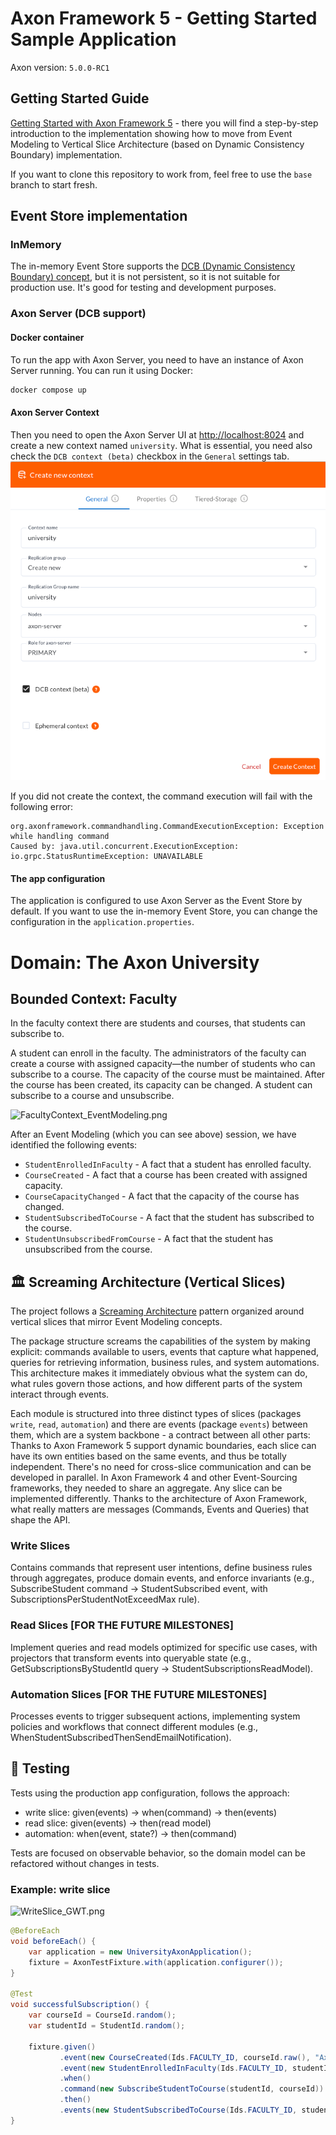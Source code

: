 # Axon Framework 5 - Getting Started Sample Application
Axon version: `5.0.0-RC1`

## Getting Started Guide
[Getting Started with Axon Framework 5](https://docs.axoniq.io/axon-framework-5-getting-started/) - there you will find a step-by-step introduction to the implementation showing how to move from Event Modeling to Vertical Slice Architecture (based on Dynamic Consistency Boundary) implementation.

If you want to clone this repository to work from, feel free to use the `base` branch to start fresh.

## Event Store implementation

### InMemory

The in-memory Event Store supports the [DCB (Dynamic Consistency Boundary) concept](https://www.youtube.com/watch?v=IgigmuHHchI), but it is not persistent, so it is not suitable for production use.
It's good for testing and development purposes.

### Axon Server (DCB support)

#### Docker container

To run the app with Axon Server, you need to have an instance of Axon Server running. You can run it using Docker:

```bash
docker compose up
```

#### Axon Server Context

Then you need to open the Axon Server UI at [http://localhost:8024](http://localhost:8024) and create a new context named `university`.
What is essential, you need also check the `DCB context (beta)` checkbox in the `General` settings tab.
![AxonServer_DCBContext_Creation.png](docs/images/AxonServer_DCBContext_Creation.png)

If you did not create the context, the command execution will fail with the following error:
```
org.axonframework.commandhandling.CommandExecutionException: Exception while handling command
Caused by: java.util.concurrent.ExecutionException: io.grpc.StatusRuntimeException: UNAVAILABLE
```

#### The app configuration

The application is configured to use Axon Server as the Event Store by default. 
If you want to use the in-memory Event Store, you can change the configuration in the `application.properties`.

# Domain: The Axon University

## Bounded Context: Faculty

In the faculty context there are students and courses, that students can subscribe to.

A student can enroll in the faculty. The administrators of the faculty can create a course with assigned capacity—the number of
students who can subscribe to a course. The capacity of the course must be maintained. After the course has been
created, its capacity can be changed. A student can subscribe to a course and unsubscribe.

![FacultyContext_EventModeling.png](docs/images/FacultyContext_EventModeling.png)

After an Event Modeling (which you can see above) session, we have identified the following events:
* `StudentEnrolledInFaculty` - A fact that a student has enrolled faculty.
* `CourseCreated` - A fact that a course has been created with assigned capacity.
* `CourseCapacityChanged` - A fact that the capacity of the course has changed.
* `StudentSubscribedToCourse` - A fact that the student has subscribed to the course.
* `StudentUnsubscribedFromCourse` - A fact that the student has unsubscribed from the course.


## 🏛️ Screaming Architecture (Vertical Slices)

The project follows a [Screaming Architecture](https://www.milanjovanovic.tech/blog/screaming-architecture) pattern organized around vertical slices that mirror Event Modeling concepts.

The package structure screams the capabilities of the system by making explicit: commands available to users, events that capture what happened, queries for retrieving information, business rules, and system automations.
This architecture makes it immediately obvious what the system can do, what rules govern those actions, and how different parts of the system interact through events.

Each module is structured into three distinct types of slices (packages `write`, `read`, `automation`) and there are events (package `events`) between them, which are a system backbone - a contract between all other parts:
Thanks to Axon Framework 5 support dynamic boundaries, each slice can have its own entities based on the same events, and thus be totally independent. There's no need for cross-slice communication and can be developed in parallel. In Axon Framework 4 and other Event-Sourcing frameworks, they needed to share an aggregate.
Any slice can be implemented differently. Thanks to the architecture of Axon Framework, what really matters are messages (Commands, Events and Queries) that shape the API.

### Write Slices
Contains commands that represent user intentions, define business rules through aggregates, produce domain events, and enforce invariants (e.g., SubscribeStudent command → StudentSubscribed event, with SubscriptionsPerStudentNotExceedMax rule).

### Read Slices [FOR THE FUTURE MILESTONES]
Implement queries and read models optimized for specific use cases, with projectors that transform events into queryable state (e.g., GetSubscriptionsByStudentId query → StudentSubscriptionsReadModel).

### Automation Slices [FOR THE FUTURE MILESTONES]
Processes events to trigger subsequent actions, implementing system policies and workflows that connect different modules (e.g., WhenStudentSubscribedThenSendEmailNotification).

## 🧪 Testing
Tests using the production app configuration, follows the approach:
- write slice: given(events) -> when(command) -> then(events)
- read slice: given(events) -> then(read model)
- automation: when(event, state?) -> then(command)

Tests are focused on observable behavior, so the domain model can be refactored without changes in tests.

### Example: write slice

![WriteSlice_GWT.png](docs/images/EventModeling_GWT_SubscribeStudent.png)

```java
@BeforeEach
void beforeEach() {
    var application = new UniversityAxonApplication();
    fixture = AxonTestFixture.with(application.configurer());
}

@Test
void successfulSubscription() {
    var courseId = CourseId.random();
    var studentId = StudentId.random();

    fixture.given()
           .event(new CourseCreated(Ids.FACULTY_ID, courseId.raw(), "Axon Framework 5: Getting Started", 2))
           .event(new StudentEnrolledInFaculty(Ids.FACULTY_ID, studentId, "Mateusz", "Nowak"))
           .when()
           .command(new SubscribeStudentToCourse(studentId, courseId))
           .then()
           .events(new StudentSubscribedToCourse(Ids.FACULTY_ID, studentId, courseId));
}
```
